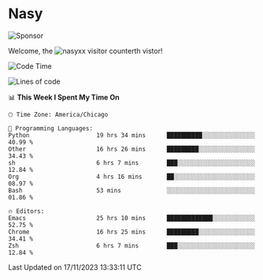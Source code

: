 # Nasy

<!--
<p align="center">
<img height="200" src="https://github-readme-stats.vercel.app/api?username=nasyxx&count_private=true&show_icons=true&theme=dracula&include_all_commits=true"/>
<img height="200" src="https://github-readme-stats.vercel.app/api/top-langs/?username=nasyxx&theme=dracula&hide=html,jupyter+notebook&count_private=true&show_icons=true"/>
</p>

  
----------------
-->

![Sponsor](https://img.shields.io/static/v1.svg?label=Sponsor&message=%E2%9D%A4&logo=GitHub&style=flat&color=pink)
 
Welcome, the ![nasyxx visitor counter](https://count.getloli.com/get/@nasyxx?theme=rule34)th vistor!
 
<!--START_SECTION:waka-->
![Code Time](http://img.shields.io/badge/Code%20Time-3%2C966%20hrs%2037%20mins-blue)

![Lines of code](https://img.shields.io/badge/From%20Hello%20World%20I%27ve%20Written-6.3%20million%20lines%20of%20code-blue)

📊 **This Week I Spent My Time On** 

```text
🕑︎ Time Zone: America/Chicago

💬 Programming Languages: 
Python                   19 hrs 34 mins      ██████████░░░░░░░░░░░░░░░   40.99 % 
Other                    16 hrs 26 mins      █████████░░░░░░░░░░░░░░░░   34.43 % 
sh                       6 hrs 7 mins        ███░░░░░░░░░░░░░░░░░░░░░░   12.84 % 
Org                      4 hrs 16 mins       ██░░░░░░░░░░░░░░░░░░░░░░░   08.97 % 
Bash                     53 mins             ░░░░░░░░░░░░░░░░░░░░░░░░░   01.86 % 

🔥 Editors: 
Emacs                    25 hrs 10 mins      █████████████░░░░░░░░░░░░   52.75 % 
Chrome                   16 hrs 25 mins      █████████░░░░░░░░░░░░░░░░   34.41 % 
Zsh                      6 hrs 7 mins        ███░░░░░░░░░░░░░░░░░░░░░░   12.84 % 
```


 Last Updated on 17/11/2023 13:33:11 UTC
<!--END_SECTION:waka-->

<!-- ![visitors](https://visitor-badge.laobi.icu/badge?page_id=nasyxx.nasyxx) -->
